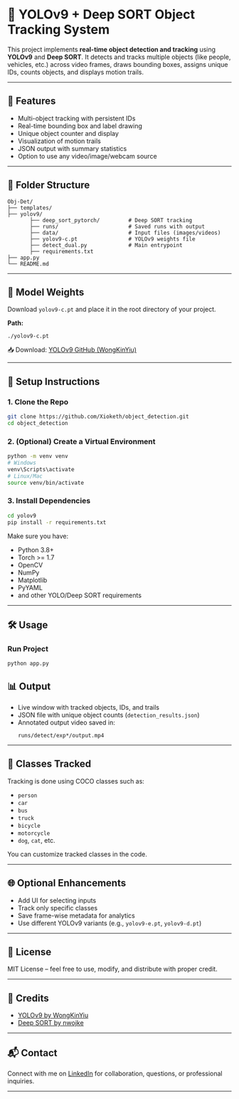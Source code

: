 # 🧠 YOLOv9 + Deep SORT Object Tracking System

This project implements **real-time object detection and tracking** using **YOLOv9** and **Deep SORT**. It detects and tracks multiple objects (like people, vehicles, etc.) across video frames, draws bounding boxes, assigns unique IDs, counts objects, and displays motion trails.

---

## 🚀 Features

- Multi-object tracking with persistent IDs  
- Real-time bounding box and label drawing  
- Unique object counter and display  
- Visualization of motion trails  
- JSON output with summary statistics  
- Option to use any video/image/webcam source  

---

## 📁 Folder Structure

```
Obj-Det/
├── templates/ 
├── yolov9/
       ├── deep_sort_pytorch/         # Deep SORT tracking
       ├── runs/                      # Saved runs with output
       ├── data/                      # Input files (images/videos)
       ├── yolov9-c.pt                # YOLOv9 weights file
       ├── detect_dual.py             # Main entrypoint
       ├── requirements.txt
├── app.py
└── README.md
```

---

## 💾 Model Weights

Download `yolov9-c.pt` and place it in the root directory of your project.

**Path:**
```
./yolov9-c.pt
```

📥 Download: [YOLOv9 GitHub (WongKinYiu)](https://github.com/WongKinYiu/yolov9/releases/tag/v0.1)

---

## 🔧 Setup Instructions

### 1. Clone the Repo
```bash
git clone https://github.com/Xioketh/object_detection.git
cd object_detection
```

### 2. (Optional) Create a Virtual Environment
```bash
python -m venv venv
# Windows
venv\Scripts\activate
# Linux/Mac
source venv/bin/activate
```

### 3. Install Dependencies
```bash
cd yolov9
pip install -r requirements.txt
```

Make sure you have:
- Python 3.8+
- Torch >= 1.7
- OpenCV
- NumPy
- Matplotlib
- PyYAML
- and other YOLO/Deep SORT requirements

---

## 🛠️ Usage

### Run Project
```bash
python app.py
```


## 📊 Output

- Live window with tracked objects, IDs, and trails
- JSON file with unique object counts (`detection_results.json`)
- Annotated output video saved in:
  ```
  runs/detect/exp*/output.mp4
  ```

---

## 🧠 Classes Tracked

Tracking is done using COCO classes such as:

- `person`
- `car`
- `bus`
- `truck`
- `bicycle`
- `motorcycle`
- `dog`, `cat`, etc.

You can customize tracked classes in the code.

---

## 🌐 Optional Enhancements

- Add UI for selecting inputs
- Track only specific classes
- Save frame-wise metadata for analytics
- Use different YOLOv9 variants (e.g., `yolov9-e.pt`, `yolov9-d.pt`)

---

## 🧾 License

MIT License – feel free to use, modify, and distribute with proper credit.

---

## 🙌 Credits

- [YOLOv9 by WongKinYiu](https://github.com/WongKinYiu/yolov9)
- [Deep SORT by nwojke](https://github.com/nwojke/deep_sort)
---

## 📬 Contact

Connect with me on [LinkedIn](https://www.linkedin.com/in/kethaka-janadithya-ranasinghe-a73ab7242/) for collaboration, questions, or professional inquiries.

---
